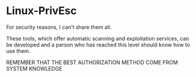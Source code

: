 # Linux-PrivEsc

For security reasons, I can't share them all.

These tools, which offer automatic scanning and exploitation services, can be developed and a person who has reached this level should know how to use them.

REMEMBER THAT THE BEST AUTHORIZATION METHOD COME FROM SYSTEM KNOWLEDGE
